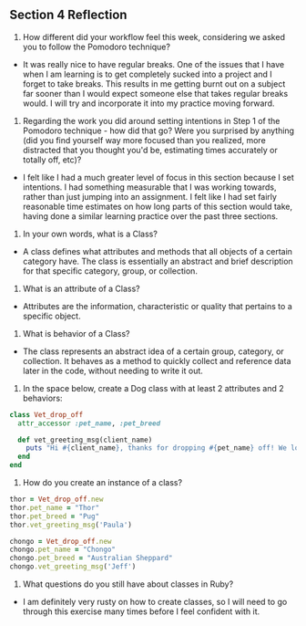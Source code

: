 ## Section 4 Reflection

1. How different did your workflow feel this week, considering we asked you to follow the Pomodoro technique?

* It was really nice to have regular breaks. One of the issues that I have when I am learning is to get completely sucked into a project and I forget to take breaks. This results in me getting burnt out on a subject far sooner than I would expect someone else that takes regular breaks would. I will try and incorporate it into my practice moving forward.

1. Regarding the work you did around setting intentions in Step 1 of the Pomodoro technique - how did that go? Were you surprised by anything (did you find yourself way more focused than you realized, more distracted that you thought you'd be, estimating times accurately or totally off, etc)?

* I felt like I had a much greater level of focus in this section because I set intentions. I had something measurable that I was working towards, rather than just jumping into an assignment. I felt like I had set fairly reasonable time estimates on how long parts of this section would take, having done a similar learning practice over the past three sections.

1. In your own words, what is a Class?

* A class defines what attributes and methods that all objects of a certain category have. The class is essentially an abstract and brief description for that specific category, group, or collection.

1. What is an attribute of a Class?

* Attributes are the information, characteristic or quality that pertains to a specific object.

1. What is behavior of a Class?

* The class represents an abstract idea of a certain group, category, or collection. It behaves as a method to quickly collect and reference data later in the code, without needing to write it out.

1. In the space below, create a Dog class with at least 2 attributes and 2 behaviors:

```rb
class Vet_drop_off
  attr_accessor :pet_name, :pet_breed

  def vet_greeting_msg(client_name)
    puts "Hi #{client_name}, thanks for dropping #{pet_name} off! We love #{pet_breed}s. We will let you know when we are done, so you can pick #{pet_name} up."
  end
end

```

1. How do you create an instance of a class?

```ruby
thor = Vet_drop_off.new
thor.pet_name = "Thor"
thor.pet_breed = "Pug"
thor.vet_greeting_msg('Paula')

chongo = Vet_drop_off.new
chongo.pet_name = "Chongo"
chongo.pet_breed = "Australian Sheppard"
chongo.vet_greeting_msg('Jeff')

```

1. What questions do you still have about classes in Ruby?

* I am definitely very rusty on how to create classes, so I will need to go through this exercise many times before I feel confident with it.

